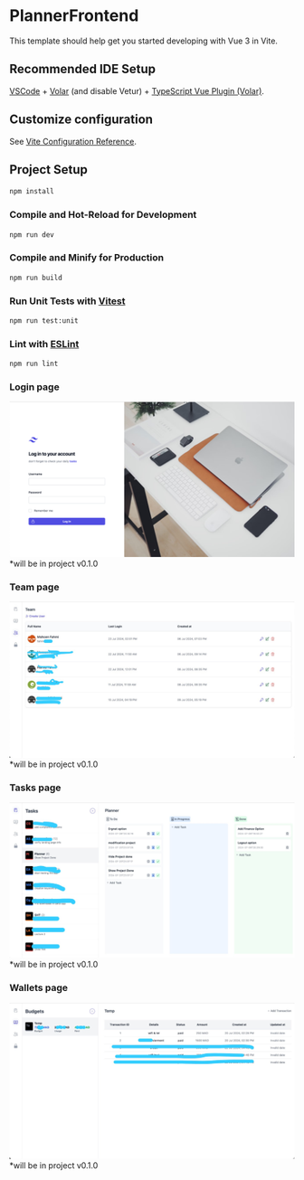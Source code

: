 # PlannerFrontend

This template should help get you started developing with Vue 3 in Vite.

## Recommended IDE Setup

[VSCode](https://code.visualstudio.com/) + [Volar](https://marketplace.visualstudio.com/items?itemName=Vue.volar) (and disable Vetur) + [TypeScript Vue Plugin (Volar)](https://marketplace.visualstudio.com/items?itemName=Vue.vscode-typescript-vue-plugin).

## Customize configuration

See [Vite Configuration Reference](https://vitejs.dev/config/).

## Project Setup

```sh
npm install
```

### Compile and Hot-Reload for Development

```sh
npm run dev
```

### Compile and Minify for Production

```sh
npm run build
```

### Run Unit Tests with [Vitest](https://vitest.dev/)

```sh
npm run test:unit
```

### Lint with [ESLint](https://eslint.org/)

```sh
npm run lint
```

### Login page
[![API docs](/public/login.png)](https://github.com/fahmi015/PlannerFrontend/)
*will be in project v0.1.0

### Team page
[![API docs](/public/team.jpeg)](https://github.com/fahmi015/PlannerFrontend/)
*will be in project v0.1.0

### Tasks page
[![API docs](/public/tasks.jpeg)](https://github.com/fahmi015/PlannerFrontend/)
*will be in project v0.1.0

### Wallets page
[![API docs](/public/wallets.jpeg)](https://github.com/fahmi015/PlannerFrontend/)
*will be in project v0.1.0
